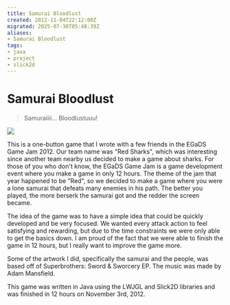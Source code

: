 ```yaml
---
title: Samurai Bloodlust
created: 2012-11-04T22:12:00Z
migrated: 2025-07-30T05:48:39Z
aliases:
- Samurai Bloodlust
tags:
- java
- project
- slick2d
---
```


# Samurai Bloodlust

> Samuraiiii... Bloodlustuuu!

![](https://www.youtube.com/watch?v=5vGsL2bc4cs)

This is a one-button game that I wrote with a few friends in the EGaDS Game Jam 2012. Our team name was "Red Sharks", which was interesting since another team nearby us decided to make a game about sharks. For those of you who don't know, the EGaDS Game Jam is a game development event where you make a game in only 12 hours. The theme of the jam that year happened to be "Red", so we decided to make a game where you were a lone samurai that defeats many enemies in his path. The better you played, the more berserk the samurai got and the redder the screen became.

The idea of the game was to have a simple idea that could be quickly developed and be very focused. We wanted every attack action to feel satisfying and rewarding, but due to the time constraints we were only able to get the basics down. I am proud of the fact that we were able to finish the game in 12 hours, but I really want to improve the game more.

Some of the artwork I did, specifically the samurai and the people, was based off of Superbrothers: Sword & Sworcery EP. The music was made by Adam Mansfield.

This game was written in Java using the LWJGL and Slick2D libraries and was finished in 12 hours on November 3rd, 2012.
